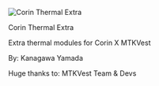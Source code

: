 ![Corin Thermal Extra](https://github.com/user-attachments/assets/32b7b6ca-bb36-4018-9aa4-b348d0cf9360)

Corin Thermal Extra

Extra thermal modules for Corin X MTKVest

By: Kanagawa Yamada

Huge thanks to: MTKVest Team & Devs
